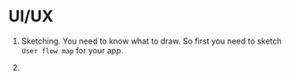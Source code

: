 # UI/UX


1. Sketching. You need to know what to draw.
So first you need to sketch `User flow map` for your app.


2. 

